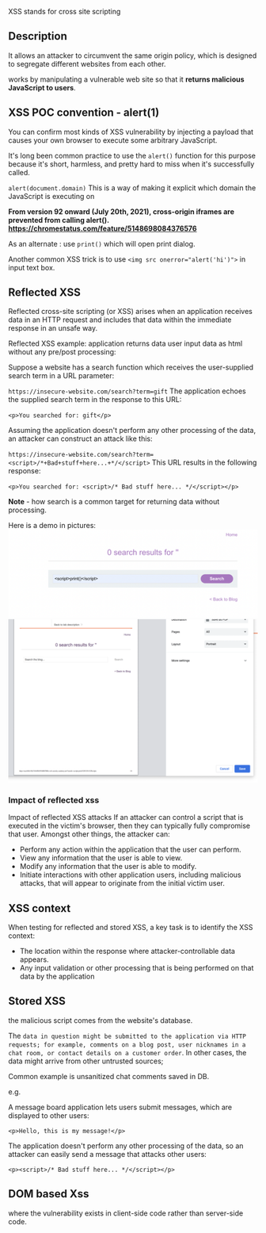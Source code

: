 XSS stands for cross site scripting

## Description

It allows an attacker to circumvent the same origin policy, which is designed to segregate different websites from each other.

works by manipulating a vulnerable web site so that it **returns malicious JavaScript to users**.

## XSS POC convention - alert(1)

You can confirm most kinds of XSS vulnerability by injecting a payload that causes your own browser to execute some arbitrary JavaScript. 

It's long been common practice to use the `alert()` function for this purpose because it's short, harmless, and pretty hard to miss when it's successfully called.

`alert(document.domain)` This is a way of making it explicit which domain the JavaScript is executing on

**From version 92 onward (July 20th, 2021), cross-origin iframes are prevented from calling alert(). https://chromestatus.com/feature/5148698084376576**

As an alternate : use `print()` which will open print dialog.

Another common XSS trick is to use `<img src onerror="alert('hi')">` in input text box.

## Reflected XSS

Reflected cross-site scripting (or XSS) arises when an application receives data in an HTTP request and includes that data within the immediate response in an unsafe way.

Reflected XSS example:
application returns data user input data as html without any pre/post processing:

Suppose a website has a search function which receives the user-supplied search term in a URL parameter:

`https://insecure-website.com/search?term=gift`
The application echoes the supplied search term in the response to this URL:

`<p>You searched for: gift</p>`


Assuming the application doesn't perform any other processing of the data, an attacker can construct an attack like this:

`https://insecure-website.com/search?term=<script>/*+Bad+stuff+here...+*/</script>`
This URL results in the following response:

`<p>You searched for: <script>/* Bad stuff here... */</script></p>` 

**Note** - how search is a common target for returning data without processing.

Here is a demo in pictures:
![reflected xss step 1](images/reflectedxss1.png)
![reflected xss step 2](images/reflectedxss2.png)

### Impact of reflected xss

Impact of reflected XSS attacks
If an attacker can control a script that is executed in the victim's browser, then they can typically fully compromise that user. Amongst other things, the attacker can:

* Perform any action within the application that the user can perform.
* View any information that the user is able to view.
* Modify any information that the user is able to modify.
* Initiate interactions with other application users, including malicious attacks, that will appear to originate from the initial victim user.

## XSS context

When testing for reflected and stored XSS, a key task is to identify the XSS context:

* The location within the response where attacker-controllable data appears.
* Any input validation or other processing that is being performed on that data by the application



## Stored XSS

the malicious script comes from the website's database.

The `data in question might be submitted to the application via HTTP requests; for example, comments on a blog post, user nicknames in a chat room, or contact details on a customer order`. In other cases, the data might arrive from other untrusted sources; 

Common example is unsanitized chat comments saved in DB.

e.g.

A message board application lets users submit messages, which are displayed to other users:
```
<p>Hello, this is my message!</p>
```
The application doesn't perform any other processing of the data, so an attacker can easily send a message that attacks other users:
```
<p><script>/* Bad stuff here... */</script></p>
```

## DOM based Xss

where the vulnerability exists in client-side code rather than server-side code.

